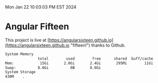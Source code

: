 Mon Jan 22 10:03:03 PM EST 2024

# Angular Fifteen


This project is live at [https://angularsixteen.github.io](https://angularsixteen.github.io "fifteen!") thanks to Github.

```bash
System Memory
               total        used        free      shared  buff/cache   available
Mem:            15Gi       2.0Gi       2.4Gi       295Mi        11Gi        13Gi
Swap:          8.0Gi          0B       8.0Gi
System Storage
430M	.
```
